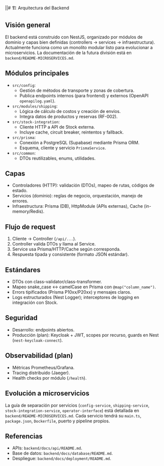 ||# 🏗️ Arquitectura del Backend

## Visión general

El backend está construido con NestJS, organizado por módulos de dominio y capas bien definidas (controllers → services → infraestructura). Actualmente funciona como un monolito modular listo para evolucionar a microservicios. La documentación de la futura división está en `backend/README-MICROSERVICES.md`.

## Módulos principales

- `src/config`:
  - Gestión de métodos de transporte y zonas de cobertura.
  - Publica endpoints internos (para frontend) y externos (OpenAPI `openapilog.yaml`).
- `src/modules/shipping`:
  - Lógica de cálculo de costos y creación de envíos.
  - Integra datos de productos y reservas (RF-002).
- `src/stock-integration`:
  - Cliente HTTP a API de Stock externa.
  - Incluye cache, circuit breaker, reintentos y fallback.
- `src/prisma`:
  - Conexión a PostgreSQL (Supabase) mediante Prisma ORM.
  - Esquema, cliente y servicio `PrismaService`.
- `src/common`:
  - DTOs reutilizables, enums, utilidades.

## Capas

- Controladores (HTTP): validación (DTOs), mapeo de rutas, códigos de estado.
- Servicios (dominio): reglas de negocio, orquestación, manejo de errores.
- Infraestructura: Prisma (DB), HttpModule (APIs externas), Cache (in-memory/Redis).

## Flujo de request

1. Cliente → Controller (`/api/...`).
2. Controller valida DTOs y llama al Service.
3. Service usa Prisma/HTTP/Cache según corresponda.
4. Respuesta tipada y consistente (formato JSON estándar).

## Estándares

- DTOs con class-validator/class-transformer.
- Mapeo snake_case ↔ camelCase en Prisma con `@map("column_name")`.
- Errors tipificados (Prisma P10xx/P20xx) y mensajes claros.
- Logs estructurados (Nest Logger); interceptores de logging en integración con Stock.

## Seguridad

- Desarrollo: endpoints abiertos.
- Producción (plan): Keycloak + JWT, scopes por recurso, guards en Nest (`nest-keycloak-connect`).

## Observabilidad (plan)

- Métricas Prometheus/Grafana.
- Tracing distribuido (Jaeger).
- Health checks por módulo (`/health`).

## Evolución a microservicios

La guía de separación por servicios (`config-service`, `shipping-service`, `stock-integration-service`, `operator-interface`) está detallada en `backend/README-MICROSERVICES.md`. Cada servicio tendrá su `main.ts`, `package.json`, `Dockerfile`, puerto y pipeline propios.

## Referencias

- APIs: `backend/docs/api/README.md`.
- Base de datos: `backend/docs/database/README.md`.
- Despliegue: `backend/docs/deployment/README.md`.

